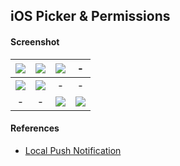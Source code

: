 ## iOS Picker & Permissions ##

#### Screenshot ####
| ![](https://i.imgur.com/2wheBt5.png) | ![](https://i.imgur.com/2nxwd8O.png) | ![](https://i.imgur.com/t73vPZl.png) | - |
| :---: | :---: | :---: | :---: |
| ![](https://images2.imgbox.com/94/46/XLgOC1V9_o.png) | ![](https://images2.imgbox.com/21/71/6ZYKjKeF_o.png) | - | - |
| - | - | ![](https://i.imgur.com/HNJaa3E.png) | ![](https://images2.imgbox.com/72/aa/2sG6tNoI_o.png) |

#### References ####
- [Local Push Notification](https://www.youtube.com/watch?v=dxe86OWc2mI)